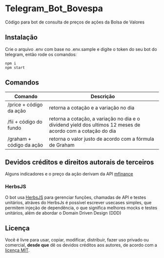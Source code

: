 # Telegram_Bot_Bovespa
Código para bot de consulta de preços de ações da Bolsa de Valores

## Instalação
Crie o arquivo .env com base no .env.sample e digite o token do seu bot do telegram, então rode os comandos:
```
npm i
npm start
```

## Comandos
| Comando | Descrição |
|--|--|
| /price + código da ação | retorna a cotação e a variação no dia |
| /fii + código do fundo | retorna a cotação, a variação no dia e o dividend yield dos ultimos 12 meses de acordo com a cotação do dia
| /graham + código da ação | retorna o valor justo de acordo com a fórmula de Graham

## Devidos créditos e direitos autorais de terceiros
Alguns indicadores e o preço da ação derivam da API [mfinance](https://mfinance.com.br/swagger/index.html)

### HerbsJS
O bot usa [HerbsJS](https://herbsjs.org/) para gerenciar funções, chamadas de API e testes unitários, atráves do HerbsJs é possível escrever usecases simples, que permitem injeção de dependência, o que significa melhores mocks e testes unitários, além de abordar o Domain Driven Design (DDD)

## Licença
Você é livre para usar, copiar, modificar, distribuir, fazer uso privado ou comercial, **desde que** dê os devidos créditos aos autores, de acordo com a [licença MIT](https://github.com/vitorgamer58/telegram-bot-bovespa-herbs/blob/master/LICENSE).